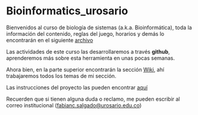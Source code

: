 # Bioinformatics_urosario
Bienvenidos al curso de biología de sistemas (a.k.a. Bioinformática), toda la información del contenido, reglas del juego, horarios y demás lo encontrarán en el siguiente [archivo](https://github.com/fcsalgado/intro_bioinformatics/raw/master/files/Guia_asignatura_bioinformatica_2024_1.docx)

Las actividades de este curso las desarrollaremos a través **github**, aprenderemos más sobre esta herramienta en unas pocas semanas.

Ahora bien, en la parte superior encontrarán la sección [Wiki](https://github.com/fcsalgado/bioinformatics_urosario/wiki), ahí trabajaremos todos los temas de mi sección.

Las instrucciones del proyecto las pueden encontrar [aquí](https://github.com/fcsalgado/intro_bioinformatics/raw/master/files/Proyecto_instrucciones%20(1).docx)

Recuerden que si tienen alguna duda o reclamo, me pueden escribir al correo institucional (fabianc.salgado@urosario.edu.co)
